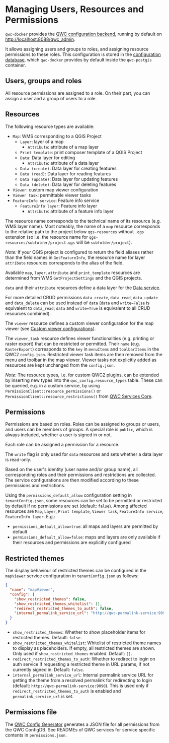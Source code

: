 # Managing Users, Resources and Permissions

`qwc-docker` provides the [QWC configuration backend](https://github.com/qwc-services/qwc-admin-gui), running by default on <http://localhost:8088/qwc_admin>.

It allows assigning users and groups to roles, and assigning resource permissions to these roles. This configuration is stored in the [configuration database](https://github.com/qwc-services/qwc-config-db), which `qwc-docker` provides by default inside the `qwc-postgis` container.

## Users, groups and roles

All resource permissions are assigned to a role. On their part, you can assign a user and a group of users to a role.

## Resources

The following resource types are available:

* `Map`: WMS corresponding to a QGIS Project
  * `Layer`: layer of a map
    * `Attribute`: attribute of a map layer
  * `Print template`: print composer template of a QGIS Project
  * `Data`: Data layer for editing
    * `Attribute`: attribute of a data layer
  * `Data (create)`: Data layer for creating features
  * `Data (read)`: Data layer for reading features
  * `Data (update)`: Data layer for updating features
  * `Data (delete)`: Data layer for deleting features
* `Viewer`: custom map viewer configuration
* `Viewer task`: permittable viewer tasks
* `FeatureInfo service`: Feature info service
  * `FeatureInfo layer`: Feature info layer
    * `Attribute`: attribute of a feature info layer

The resource name corresponds to the technical name of its resource (e.g. WMS layer name). Most noteably, the name of a `map` resource corresponds to the relative path to the project below `qgs-resources` without `.qgs` extension (so i.e. the resource name for `qgs-resources/subfolder/project.qgs` will be `subfolder/project`).

*Note:* If your QGIS project is configured to return the field aliases rather than the field names in `GetFeatureInfo`, the resource name for layer `attribute` resources corresponds to the alias of the field.

Available `map`, `layer`, `attribute` and `print_template` resources are determined from WMS `GetProjectSettings` and the QGIS projects.

`data` and their `attribute` resources define a data layer for the [Data service](https://github.com/qwc-services/qwc-data-service).

For more detailed CRUD permissions `data_create`, `data_read`, `data_update` and `data_delete` can be used instead of `data`
(`data` and `write=False` is equivalent to `data_read`; `data` and `write=True` is equivalent to all CRUD resources combined).

The `viewer` resource defines a custom viewer configuration for the map viewer (see [Custom viewer configurations](https://github.com/qwc-services/qwc-map-viewer#custom-viewer-configurations)).

The `viewer_task` resource defines viewer functionalities (e.g. printing or raster export) that can be restricted or permitted.
Their `name` (e.g. `RasterExport`) corresponds to the `key` in `menuItems` and `toolbarItems` in the QWC2 `config.json`. Restricted viewer task items are then removed from the menu and toolbar in the map viewer. Viewer tasks not explicitly added as resources are kept unchanged from the `config.json`.

*Note*: The resource types, i.e. for custom QWC2 plugins, can be extended by inserting new types into the `qwc_config.resource_types` table.
These can be queried, e.g. in a custom service, by using `PermissionClient::resource_permissions()` or
`PermissionClient::resource_restrictions()` from [QWC Services Core](https://github.com/qwc-services/qwc-services-core).

## Permissions

Permissions are based on roles. Roles can be assigned to groups or users, and users can be members of groups.
A special role is `public`, which is always included, whether a user is signed in or not.

Each role can be assigned a permission for a resource.

The `write` flag is only used for `data` resources and sets whether a data layer is read-only.

Based on the user's identity (user name and/or group name), all corresponding roles and their permissions and restrictions are collected.
The service configurations are then modified according to these permissions and restrictions.

Using the `permissions_default_allow` configuration setting in `tenantConfig.json`, some resources can be set to be permitted or restricted by default if no permissions are set (default: `false`). Among affected resources are `Map`, `Layer`, `Print template`, `Viewer task`, `FeatureInfo service`, `FeatureInfo layer`. E.g.:

* `permissions_default_allow=true`: all maps and layers are permitted by default
* `permissions_default_allow=false`: maps and layers are only available if their resources and permissions are explicitly configured

## Restricted themes

The display behaviour of restricted themes can be configured in the `mapViewer` service configuration in `tenantConfig.json` as follows:
```json
{
  "name": "mapViewer",
  "config": {
    "show_restricted_themes": false,
    "show_restricted_themes_whitelist": [],
    "redirect_restricted_themes_to_auth": false,
    "internal_permalink_service_url": "http://qwc-permalink-service:9090"
  }
}
```
* `show_restricted_themes`: Whether to show placeholder items for restricted themes. Default: `false`.
* `show_restricted_themes_whitelist`: Whitelist of restricted theme names to display as placeholders. If empty, all restricted themes are shown. Only used if  `show_restricted_themes` enabled. Default: `[]`.
* `redirect_restricted_themes_to_auth`: Whether to redirect to login on auth service if requesting a restricted theme in URL params, if not currently signed in. Default: `false`.
* `internal_permalink_service_url`: Internal permalink service URL for getting the theme from a resolved permalink for redirecting to login (default: `http://qwc-permalink-service:9090`). This is used only if `redirect_restricted_themes_to_auth` is enabled and `permalink_service_url` is set.


## Permissions file

The [QWC Config Generator](https://github.com/qwc-services/qwc-config-generator) generates a JSON file for all permissions from the QWC ConfigDB. See READMEs of QWC services for service specific contents in `permissions.json`.

<!--Alternatively, a simplified permissions format is also supported, see [unified permissions](doc/unified_permissions.md).-->

